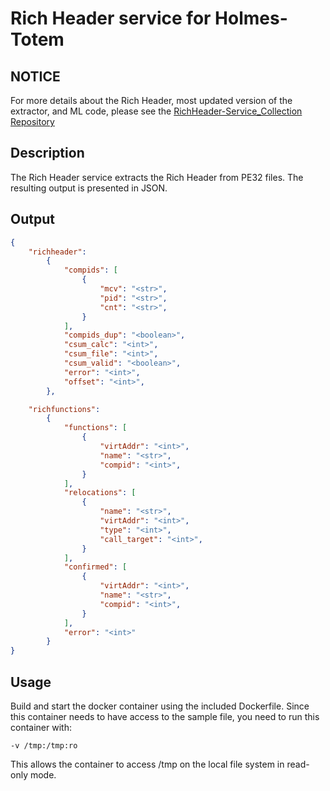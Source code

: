 # Rich Header service for Holmes-Totem

## NOTICE

For more details about the Rich Header, most updated version of the extractor, and ML code, please see the [RichHeader-Service_Collection Repository](https://github.com/HolmesProcessing/RichHeader-Service_Collection)

## Description

The Rich Header service extracts the Rich Header from PE32 files. The resulting output is presented in JSON. 

## Output
```json
{
    "richheader":
        {
            "compids": [
                {
                    "mcv": "<str>",
                    "pid": "<str>",
                    "cnt": "<str>",
                }
            ],
            "compids_dup": "<boolean>",
            "csum_calc": "<int>",
            "csum_file": "<int>",
            "csum_valid": "<boolean>",
            "error": "<int>",
            "offset": "<int>",
        },

    "richfunctions":
        {
            "functions": [
                {
                    "virtAddr": "<int>",
                    "name": "<str>",
                    "compid": "<int>",
                }
            ],
            "relocations": [
                {
                    "name": "<str>",
                    "virtAddr": "<int>",
                    "type": "<int>",
                    "call_target": "<int>",
                }
            ],
            "confirmed": [
                {
                    "virtAddr": "<int>",
                    "name": "<str>",
                    "compid": "<int>",
                }
            ],
            "error": "<int>"
        }
}
```

## Usage

Build and start the docker container using the included Dockerfile. Since this container needs to have access to the sample file, you need to run this container with:

`-v /tmp:/tmp:ro`

This allows the container to access /tmp on the local file system in read-only mode.
